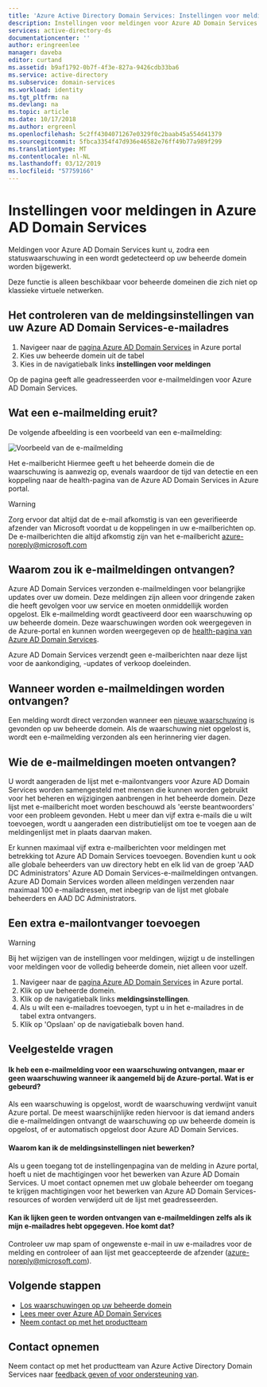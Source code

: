 ```yaml
---
title: 'Azure Active Directory Domain Services: Instellingen voor meldingen | Microsoft Docs'
description: Instellingen voor meldingen voor Azure AD Domain Services
services: active-directory-ds
documentationcenter: ''
author: eringreenlee
manager: daveba
editor: curtand
ms.assetid: b9af1792-0b7f-4f3e-827a-9426cdb33ba6
ms.service: active-directory
ms.subservice: domain-services
ms.workload: identity
ms.tgt_pltfrm: na
ms.devlang: na
ms.topic: article
ms.date: 10/17/2018
ms.author: ergreenl
ms.openlocfilehash: 5c2ff4304071267e0329f0c2baab45a554d41379
ms.sourcegitcommit: 5fbca3354f47d936e46582e76ff49b77a989f299
ms.translationtype: MT
ms.contentlocale: nl-NL
ms.lasthandoff: 03/12/2019
ms.locfileid: "57759166"
---
```

# <a name="notification-settings-in-azure-ad-domain-services"></a>Instellingen voor meldingen in Azure AD Domain Services

Meldingen voor Azure AD Domain Services kunt u, zodra een statuswaarschuwing in een wordt gedetecteerd op uw beheerde domein worden bijgewerkt.  

Deze functie is alleen beschikbaar voor beheerde domeinen die zich niet op klassieke virtuele netwerken.


## <a name="how-to-check-your-azure-ad-domain-services-email-notification-settings"></a>Het controleren van de meldingsinstellingen van uw Azure AD Domain Services-e-mailadres

1. Navigeer naar de [pagina Azure AD Domain Services](https://portal.azure.com/#blade/HubsExtension/Resources/resourceType/Microsoft.AAD%2FdomainServices) in Azure portal
2. Kies uw beheerde domein uit de tabel
3. Kies in de navigatiebalk links **instellingen voor meldingen**

Op de pagina geeft alle geadresseerden voor e-mailmeldingen voor Azure AD Domain Services.

## <a name="what-does-an-email-notification-look-like"></a>Wat een e-mailmelding eruit?

De volgende afbeelding is een voorbeeld van een e-mailmelding:

![Voorbeeld van de e-mailmelding](./media/active-directory-domain-services-alerts/email-alert.png)

Het e-mailbericht Hiermee geeft u het beheerde domein die de waarschuwing is aanwezig op, evenals waardoor de tijd van detectie en een koppeling naar de health-pagina van de Azure AD Domain Services in Azure portal.

> [!WARNING]
> Zorg ervoor dat altijd dat de e-mail afkomstig is van een geverifieerde afzender van Microsoft voordat u de koppelingen in uw e-mailberichten op. De e-mailberichten die altijd afkomstig zijn van het e-mailbericht azure-noreply@microsoft.com
>


## <a name="why-would-i-receive-email-notifications"></a>Waarom zou ik e-mailmeldingen ontvangen?

Azure AD Domain Services verzonden e-mailmeldingen voor belangrijke updates over uw domein.  Deze meldingen zijn alleen voor dringende zaken die heeft gevolgen voor uw service en moeten onmiddellijk worden opgelost. Elk e-mailmelding wordt geactiveerd door een waarschuwing op uw beheerde domein. Deze waarschuwingen worden ook weergegeven in de Azure-portal en kunnen worden weergegeven op de [health-pagina van Azure AD Domain Services](active-directory-ds-check-health.md).

Azure AD Domain Services verzendt geen e-mailberichten naar deze lijst voor de aankondiging, -updates of verkoop doeleinden.

## <a name="when-will-i-receive-email-notifications"></a>Wanneer worden e-mailmeldingen worden ontvangen?

Een melding wordt direct verzonden wanneer een [nieuwe waarschuwing](active-directory-ds-troubleshoot-alerts.md) is gevonden op uw beheerde domein. Als de waarschuwing niet opgelost is, wordt een e-mailmelding verzonden als een herinnering vier dagen.

## <a name="who-should-receive-the-email-notifications"></a>Wie de e-mailmeldingen moeten ontvangen?


 U wordt aangeraden de lijst met e-mailontvangers voor Azure AD Domain Services worden samengesteld met mensen die kunnen worden gebruikt voor het beheren en wijzigingen aanbrengen in het beheerde domein. Deze lijst met e-mailbericht moet worden beschouwd als 'eerste beantwoorders' voor een probleem gevonden. Hebt u meer dan vijf extra e-mails die u wilt toevoegen, wordt u aangeraden een distributielijst om toe te voegen aan de meldingenlijst met in plaats daarvan maken.

Er kunnen maximaal vijf extra e-mailberichten voor meldingen met betrekking tot Azure AD Domain Services toevoegen. Bovendien kunt u ook alle globale beheerders van uw directory hebt en elk lid van de groep 'AAD DC Administrators' Azure AD Domain Services-e-mailmeldingen ontvangen. Azure AD Domain Services worden alleen meldingen verzenden naar maximaal 100 e-mailadressen, met inbegrip van de lijst met globale beheerders en AAD DC Administrators.


## <a name="how-to-add-an-additional-email-recipient"></a>Een extra e-mailontvanger toevoegen

> [!WARNING]
> Bij het wijzigen van de instellingen voor meldingen, wijzigt u de instellingen voor meldingen voor de volledig beheerde domein, niet alleen voor uzelf.

1. Navigeer naar de [pagina Azure AD Domain Services](https://portal.azure.com/#blade/HubsExtension/Resources/resourceType/Microsoft.AAD%2FdomainServices) in Azure portal.
2. Klik op uw beheerde domein.
3. Klik op de navigatiebalk links **meldingsinstellingen**.
4. Als u wilt een e-mailadres toevoegen, typt u in het e-mailadres in de tabel extra ontvangers.
5. Klik op 'Opslaan' op de navigatiebalk boven hand.

## <a name="frequently-asked-questions"></a>Veelgestelde vragen

#### <a name="i-received-an-email-notification-for-an-alert-but-when-i-logged-on-to-the-azure-portal-there-was-no-alert-what-happened"></a>Ik heb een e-mailmelding voor een waarschuwing ontvangen, maar er geen waarschuwing wanneer ik aangemeld bij de Azure-portal. Wat is er gebeurd?

Als een waarschuwing is opgelost, wordt de waarschuwing verdwijnt vanuit Azure portal. De meest waarschijnlijke reden hiervoor is dat iemand anders die e-mailmeldingen ontvangt de waarschuwing op uw beheerde domein is opgelost, of er automatisch opgelost door Azure AD Domain Services.


#### <a name="why-can-i-not-edit-the-notification-settings"></a>Waarom kan ik de meldingsinstellingen niet bewerken?

Als u geen toegang tot de instellingenpagina van de melding in Azure portal, hoeft u niet de machtigingen voor het bewerken van Azure AD Domain Services. U moet contact opnemen met uw globale beheerder om toegang te krijgen machtigingen voor het bewerken van Azure AD Domain Services-resources of worden verwijderd uit de lijst met geadresseerden.

#### <a name="i-dont-seem-to-be-receiving-email-notifications-even-though-i-provided-my-email-address-why"></a>Kan ik lijken geen te worden ontvangen van e-mailmeldingen zelfs als ik mijn e-mailadres hebt opgegeven. Hoe komt dat?

Controleer uw map spam of ongewenste e-mail in uw e-mailadres voor de melding en controleer of aan lijst met geaccepteerde de afzender (azure-noreply@microsoft.com).

## <a name="next-steps"></a>Volgende stappen
- [Los waarschuwingen op uw beheerde domein](active-directory-ds-troubleshoot-alerts.md)
- [Lees meer over Azure AD Domain Services](active-directory-ds-overview.md)
- [Neem contact op met het productteam](active-directory-ds-contact-us.md)

## <a name="contact-us"></a>Contact opnemen
Neem contact op met het productteam van Azure Active Directory Domain Services naar [feedback geven of voor ondersteuning van](active-directory-ds-contact-us.md).
